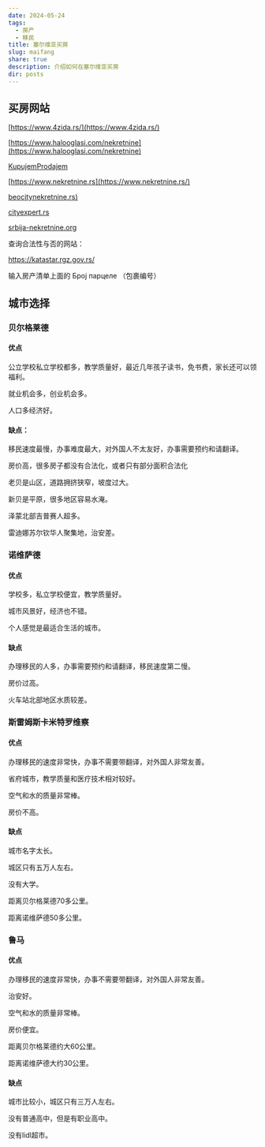 ```yaml
---
date: 2024-05-24
tags:
  - 房产
  - 移民
title: 塞尔维亚买房
slug: maifang
share: true
description: 介绍如何在塞尔维亚买房
dir: posts
---
```

## 买房网站
[https://www.4zida.rs/](https://www.4zida.rs/) 

[https://www.halooglasi.com/nekretnine](https://www.halooglasi.com/nekretnine)

[ KupujemProdajem](https://www.kupujemprodajem.com/nekretnine-kupoprodaja/kuce/grupa/26/230/1)

[https://www.nekretnine.rs](https://www.nekretnine.rs/)

[beocitynekretnine.rs)](https://www.beocitynekretnine.rs/)

[cityexpert.rs](https://cityexpert.rs/)

[srbija-nekretnine.org](https://www.srbija-nekretnine.org/)

查询合法性与否的网站：

https://katastar.rgz.gov.rs/

输入房产清单上面的  Број парцеле  （包裹编号）



## 城市选择


### 贝尔格莱德

#### 优点

公立学校私立学校都多，教学质量好，最近几年孩子读书，免书费，家长还可以领福利。

就业机会多，创业机会多。

人口多经济好。


#### 缺点：

移民速度最慢，办事难度最大，对外国人不太友好，办事需要预约和请翻译。

房价高，很多房子都没有合法化，或者只有部分面积合法化

老贝是山区，道路拥挤狭窄，坡度过大。

新贝是平原，很多地区容易水淹。

泽蒙北部吉普赛人超多。

雷迪娜苏尔钦华人聚集地，治安差。


### 诺维萨德

#### 优点

学校多，私立学校便宜，教学质量好。

城市风景好，经济也不错。

个人感觉是最适合生活的城市。

#### 缺点

办理移民的人多，办事需要预约和请翻译，移民速度第二慢。

房价过高。

火车站北部地区水质较差。

### 斯雷姆斯卡米特罗维察

#### 优点

办理移民的速度非常快，办事不需要带翻译，对外国人非常友善。

省府城市，教学质量和医疗技术相对较好。

空气和水的质量非常棒。

房价不高。

#### 缺点

城市名字太长。

城区只有五万人左右。

没有大学。

距离贝尔格莱德70多公里。

距离诺维萨德50多公里。

###  鲁马

#### 优点

办理移民的速度非常快，办事不需要带翻译，对外国人非常友善。

治安好。

空气和水的质量非常棒。

房价便宜。

距离贝尔格莱德约大60公里。

距离诺维萨德大约30公里。


#### 缺点

城市比较小，城区只有三万人左右。

没有普通高中，但是有职业高中。

没有lidl超市。

